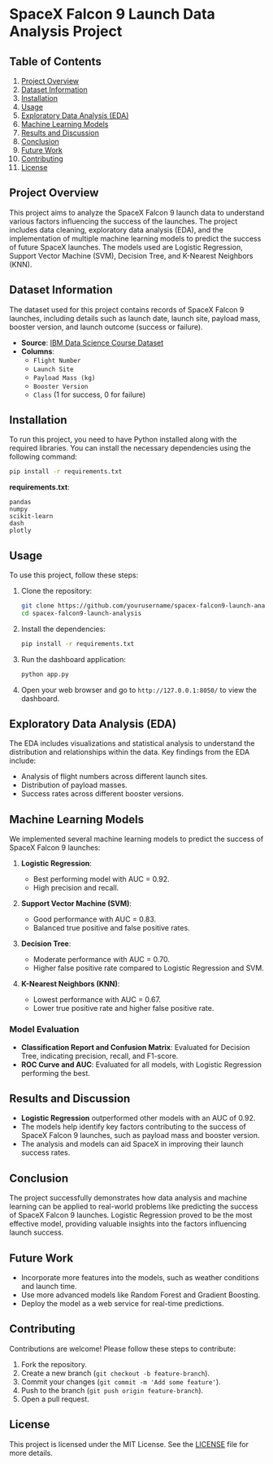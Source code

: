 # SpaceX Falcon 9 Launch Data Analysis Project

## Table of Contents
1. [Project Overview](#project-overview)
2. [Dataset Information](#dataset-information)
3. [Installation](#installation)
4. [Usage](#usage)
5. [Exploratory Data Analysis (EDA)](#exploratory-data-analysis-eda)
6. [Machine Learning Models](#machine-learning-models)
7. [Results and Discussion](#results-and-discussion)
8. [Conclusion](#conclusion)
9. [Future Work](#future-work)
10. [Contributing](#contributing)
11. [License](#license)

## Project Overview
This project aims to analyze the SpaceX Falcon 9 launch data to understand various factors influencing the success of the launches. The project includes data cleaning, exploratory data analysis (EDA), and the implementation of multiple machine learning models to predict the success of future SpaceX launches. The models used are Logistic Regression, Support Vector Machine (SVM), Decision Tree, and K-Nearest Neighbors (KNN).

## Dataset Information
The dataset used for this project contains records of SpaceX Falcon 9 launches, including details such as launch date, launch site, payload mass, booster version, and launch outcome (success or failure).

- **Source**: [IBM Data Science Course Dataset](https://cf-courses-data.s3.us.cloud-object-storage.appdomain.cloud/IBM-DS0321EN-SkillsNetwork/datasets/spacex_launch_dash.csv)
- **Columns**:
  - `Flight Number`
  - `Launch Site`
  - `Payload Mass (kg)`
  - `Booster Version`
  - `Class` (1 for success, 0 for failure)

## Installation
To run this project, you need to have Python installed along with the required libraries. You can install the necessary dependencies using the following command:

```bash
pip install -r requirements.txt
```

**requirements.txt**:
```
pandas
numpy
scikit-learn
dash
plotly
```

## Usage
To use this project, follow these steps:

1. Clone the repository:
   ```bash
   git clone https://github.com/yourusername/spacex-falcon9-launch-analysis.git
   cd spacex-falcon9-launch-analysis
   ```

2. Install the dependencies:
   ```bash
   pip install -r requirements.txt
   ```

3. Run the dashboard application:
   ```bash
   python app.py
   ```

4. Open your web browser and go to `http://127.0.0.1:8050/` to view the dashboard.

## Exploratory Data Analysis (EDA)
The EDA includes visualizations and statistical analysis to understand the distribution and relationships within the data. Key findings from the EDA include:

- Analysis of flight numbers across different launch sites.
- Distribution of payload masses.
- Success rates across different booster versions.

## Machine Learning Models
We implemented several machine learning models to predict the success of SpaceX Falcon 9 launches:

1. **Logistic Regression**:
   - Best performing model with AUC = 0.92.
   - High precision and recall.

2. **Support Vector Machine (SVM)**:
   - Good performance with AUC = 0.83.
   - Balanced true positive and false positive rates.

3. **Decision Tree**:
   - Moderate performance with AUC = 0.70.
   - Higher false positive rate compared to Logistic Regression and SVM.

4. **K-Nearest Neighbors (KNN)**:
   - Lowest performance with AUC = 0.67.
   - Lower true positive rate and higher false positive rate.

### Model Evaluation
- **Classification Report and Confusion Matrix**: Evaluated for Decision Tree, indicating precision, recall, and F1-score.
- **ROC Curve and AUC**: Evaluated for all models, with Logistic Regression performing the best.

## Results and Discussion
- **Logistic Regression** outperformed other models with an AUC of 0.92.
- The models help identify key factors contributing to the success of SpaceX Falcon 9 launches, such as payload mass and booster version.
- The analysis and models can aid SpaceX in improving their launch success rates.

## Conclusion
The project successfully demonstrates how data analysis and machine learning can be applied to real-world problems like predicting the success of SpaceX Falcon 9 launches. Logistic Regression proved to be the most effective model, providing valuable insights into the factors influencing launch success.

## Future Work
- Incorporate more features into the models, such as weather conditions and launch time.
- Use more advanced models like Random Forest and Gradient Boosting.
- Deploy the model as a web service for real-time predictions.

## Contributing
Contributions are welcome! Please follow these steps to contribute:

1. Fork the repository.
2. Create a new branch (`git checkout -b feature-branch`).
3. Commit your changes (`git commit -m 'Add some feature'`).
4. Push to the branch (`git push origin feature-branch`).
5. Open a pull request.

## License
This project is licensed under the MIT License. See the [LICENSE](LICENSE) file for more details.

